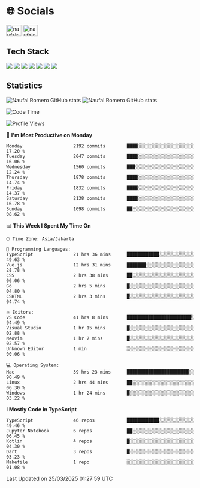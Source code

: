 <h1 align="">🌐 Socials</h1>
<p align="left">
<a href="https://linkedin.com/in/naufal-romero-putra-pratama-9ab816177/" target="blank"><img align="center" src="https://raw.githubusercontent.com/rahuldkjain/github-profile-readme-generator/master/src/images/icons/Social/linked-in-alt.svg" alt="naufalromero" height="30" width="40" /></a>
<a href="https://instagram.com/naufalromero" target="blank"><img align="center" src="https://raw.githubusercontent.com/rahuldkjain/github-profile-readme-generator/master/src/images/icons/Social/instagram.svg" alt="naufalromero" height="30" width="40" /></a>
</p>


<h2 align="">Tech Stack</h2>
<div align="">
  <img src="https://img.shields.io/badge/next.js-000000?style=for-the-badge&logo=nextdotjs&logoColor=white"/>
 <img src="https://img.shields.io/badge/typescript-%23007ACC.svg?style=for-the-badge&logo=typescript&logoColor=white"/>
 <img src="https://img.shields.io/badge/react-%2320232a.svg?style=for-the-badge&logo=react&logoColor=%2361DAFB"/>
 <img src="https://img.shields.io/badge/tailwindcss-%2338B2AC.svg?style=for-the-badge&logo=tailwind-css&logoColor=white"/>
 <img src="https://img.shields.io/badge/Prisma-3982CE?style=for-the-badge&logo=Prisma&logoColor=white"/>
 <img src="https://img.shields.io/badge/javascript-%23323330.svg?style=for-the-badge&logo=javascript&logoColor=%23F7DF1E"/>
 <img src="https://img.shields.io/badge/java-%23ED8B00.svg?style=for-the-badge&logo=openjdk&logoColor=white"/>
</div>


<h2 align="">Statistics</h2>
<div align="">
<img src="https://github-readme-stats-xi-nine-74.vercel.app/api?username=romves&show_icons=true&theme=tokyonight&include_all_commits=true&count_private=true" alt="Naufal Romero GitHub stats"/>
<img src="https://github-readme-stats-xi-nine-74.vercel.app/api/top-langs/?username=romves&theme=tokyonight&hide_border=false&include_all_commits=true&count_private=true&layout=compact" alt="Naufal Romero GitHub stats"/>
</div>

<!--START_SECTION:waka-->
![Code Time](http://img.shields.io/badge/Code%20Time-2%2C215%20hrs%2051%20mins-blue)

![Profile Views](http://img.shields.io/badge/Profile%20Views-0-blue)

📅 **I'm Most Productive on Monday** 

```text
Monday                   2192 commits        ████░░░░░░░░░░░░░░░░░░░░░   17.20 % 
Tuesday                  2047 commits        ████░░░░░░░░░░░░░░░░░░░░░   16.06 % 
Wednesday                1560 commits        ███░░░░░░░░░░░░░░░░░░░░░░   12.24 % 
Thursday                 1878 commits        ████░░░░░░░░░░░░░░░░░░░░░   14.74 % 
Friday                   1832 commits        ████░░░░░░░░░░░░░░░░░░░░░   14.37 % 
Saturday                 2138 commits        ████░░░░░░░░░░░░░░░░░░░░░   16.78 % 
Sunday                   1098 commits        ██░░░░░░░░░░░░░░░░░░░░░░░   08.62 % 
```


📊 **This Week I Spent My Time On** 

```text
🕑︎ Time Zone: Asia/Jakarta

💬 Programming Languages: 
TypeScript               21 hrs 36 mins      ████████████░░░░░░░░░░░░░   49.63 % 
Vue.js                   12 hrs 31 mins      ███████░░░░░░░░░░░░░░░░░░   28.78 % 
CSS                      2 hrs 38 mins       ██░░░░░░░░░░░░░░░░░░░░░░░   06.06 % 
Go                       2 hrs 5 mins        █░░░░░░░░░░░░░░░░░░░░░░░░   04.80 % 
CSHTML                   2 hrs 3 mins        █░░░░░░░░░░░░░░░░░░░░░░░░   04.74 % 

🔥 Editors: 
VS Code                  41 hrs 8 mins       ████████████████████████░   94.49 % 
Visual Studio            1 hr 15 mins        █░░░░░░░░░░░░░░░░░░░░░░░░   02.88 % 
Neovim                   1 hr 7 mins         █░░░░░░░░░░░░░░░░░░░░░░░░   02.57 % 
Unknown Editor           1 min               ░░░░░░░░░░░░░░░░░░░░░░░░░   00.06 % 

💻 Operating System: 
Mac                      39 hrs 23 mins      ███████████████████████░░   90.49 % 
Linux                    2 hrs 44 mins       ██░░░░░░░░░░░░░░░░░░░░░░░   06.30 % 
Windows                  1 hr 24 mins        █░░░░░░░░░░░░░░░░░░░░░░░░   03.22 % 
```

**I Mostly Code in TypeScript** 

```text
TypeScript               46 repos            ████████████░░░░░░░░░░░░░   49.46 % 
Jupyter Notebook         6 repos             ██░░░░░░░░░░░░░░░░░░░░░░░   06.45 % 
Kotlin                   4 repos             █░░░░░░░░░░░░░░░░░░░░░░░░   04.30 % 
Dart                     3 repos             █░░░░░░░░░░░░░░░░░░░░░░░░   03.23 % 
Makefile                 1 repo              ░░░░░░░░░░░░░░░░░░░░░░░░░   01.08 % 
```




 Last Updated on 25/03/2025 01:27:59 UTC
<!--END_SECTION:waka-->
